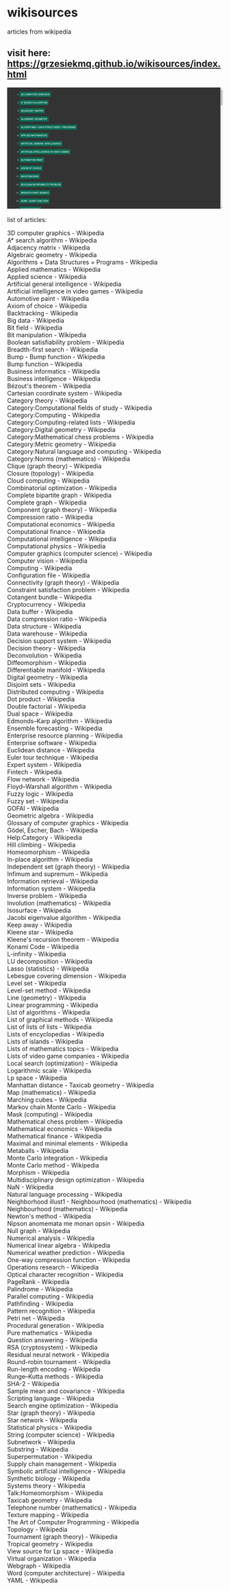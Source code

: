 # wikisources
articles from wikipedia
## visit here: https://grzesiekmq.github.io/wikisources/index.html  
  
![Screenshot](img.png)

list of articles:
  
    





 3D computer graphics - Wikipedia  
A* search algorithm - Wikipedia  
Adjacency matrix - Wikipedia  
Algebraic geometry - Wikipedia  
Algorithms + Data Structures = Programs - Wikipedia  
Applied mathematics - Wikipedia  
Applied science - Wikipedia  
Artificial general intelligence - Wikipedia  
Artificial intelligence in video games - Wikipedia  
Automotive paint - Wikipedia  
Axiom of choice - Wikipedia  
Backtracking - Wikipedia  
Big data - Wikipedia  
Bit field - Wikipedia  
Bit manipulation - Wikipedia  
Boolean satisfiability problem - Wikipedia  
Breadth-first search - Wikipedia  
Bump - Bump function - Wikipedia  
Bump function - Wikipedia  
Business informatics - Wikipedia  
Business intelligence - Wikipedia  
Bézout's theorem - Wikipedia  
Cartesian coordinate system - Wikipedia  
Category theory - Wikipedia  
Category:Computational fields of study - Wikipedia  
Category:Computing - Wikipedia  
Category:Computing-related lists - Wikipedia  
Category:Digital geometry - Wikipedia  
Category:Mathematical chess problems - Wikipedia  
Category:Metric geometry - Wikipedia  
Category:Natural language and computing - Wikipedia  
Category:Norms (mathematics) - Wikipedia  
Clique (graph theory) - Wikipedia  
Closure (topology) - Wikipedia  
Cloud computing - Wikipedia  
Combinatorial optimization - Wikipedia  
Complete bipartite graph - Wikipedia  
Complete graph - Wikipedia  
Component (graph theory) - Wikipedia  
Compression ratio - Wikipedia  
Computational economics - Wikipedia  
Computational finance - Wikipedia  
Computational intelligence - Wikipedia  
Computational physics - Wikipedia  
Computer graphics (computer science) - Wikipedia  
Computer vision - Wikipedia  
Computing - Wikipedia  
Configuration file - Wikipedia  
Connectivity (graph theory) - Wikipedia  
Constraint satisfaction problem - Wikipedia  
Cotangent bundle - Wikipedia  
Cryptocurrency - Wikipedia  
Data buffer - Wikipedia  
Data compression ratio - Wikipedia  
Data structure - Wikipedia  
Data warehouse - Wikipedia  
Decision support system - Wikipedia  
Decision theory - Wikipedia  
Deconvolution - Wikipedia  
Diffeomorphism - Wikipedia  
Differentiable manifold - Wikipedia  
Digital geometry - Wikipedia  
Disjoint sets - Wikipedia  
Distributed computing - Wikipedia  
Dot product - Wikipedia  
Double factorial - Wikipedia  
Dual space - Wikipedia  
Edmonds–Karp algorithm - Wikipedia  
Ensemble forecasting - Wikipedia  
Enterprise resource planning - Wikipedia  
Enterprise software - Wikipedia  
Euclidean distance - Wikipedia  
Euler tour technique - Wikipedia  
Expert system - Wikipedia  
Fintech - Wikipedia  
Flow network - Wikipedia  
Floyd–Warshall algorithm - Wikipedia  
Fuzzy logic - Wikipedia  
Fuzzy set - Wikipedia  
GOFAI - Wikipedia  
Geometric algebra - Wikipedia  
Glossary of computer graphics - Wikipedia  
Gödel, Escher, Bach - Wikipedia  
Help:Category - Wikipedia  
Hill climbing - Wikipedia  
Homeomorphism - Wikipedia  
In-place algorithm - Wikipedia  
Independent set (graph theory) - Wikipedia  
Infimum and supremum - Wikipedia  
Information retrieval - Wikipedia  
Information system - Wikipedia  
Inverse problem - Wikipedia  
Involution (mathematics) - Wikipedia  
Isosurface - Wikipedia  
Jacobi eigenvalue algorithm - Wikipedia  
Keep away - Wikipedia  
Kleene star - Wikipedia  
Kleene's recursion theorem - Wikipedia  
Konami Code - Wikipedia  
L-infinity - Wikipedia  
LU decomposition - Wikipedia  
Lasso (statistics) - Wikipedia  
Lebesgue covering dimension - Wikipedia  
Level set - Wikipedia  
Level-set method - Wikipedia  
Line (geometry) - Wikipedia  
Linear programming - Wikipedia  
List of algorithms - Wikipedia  
List of graphical methods - Wikipedia  
List of lists of lists - Wikipedia  
Lists of encyclopedias - Wikipedia  
Lists of islands - Wikipedia  
Lists of mathematics topics - Wikipedia  
Lists of video game companies - Wikipedia  
Local search (optimization) - Wikipedia  
Logarithmic scale - Wikipedia  
Lp space - Wikipedia  
Manhattan distance - Taxicab geometry - Wikipedia  
Map (mathematics) - Wikipedia  
Marching cubes - Wikipedia  
Markov chain Monte Carlo - Wikipedia  
Mask (computing) - Wikipedia  
Mathematical chess problem - Wikipedia  
Mathematical economics - Wikipedia  
Mathematical finance - Wikipedia  
Maximal and minimal elements - Wikipedia  
Metaballs - Wikipedia  
Monte Carlo integration - Wikipedia  
Monte Carlo method - Wikipedia  
Morphism - Wikipedia  
Multidisciplinary design optimization - Wikipedia  
NaN - Wikipedia  
Natural language processing - Wikipedia  
Neighborhood illust1 - Neighbourhood (mathematics) - Wikipedia  
Neighbourhood (mathematics) - Wikipedia  
Newton's method - Wikipedia  
Nipson anomemata me monan opsin - Wikipedia  
Null graph - Wikipedia  
Numerical analysis - Wikipedia  
Numerical linear algebra - Wikipedia  
Numerical weather prediction - Wikipedia  
One-way compression function - Wikipedia  
Operations research - Wikipedia  
Optical character recognition - Wikipedia  
PageRank - Wikipedia  
Palindrome - Wikipedia  
Parallel computing - Wikipedia  
Pathfinding - Wikipedia  
Pattern recognition - Wikipedia  
Petri net - Wikipedia  
Procedural generation - Wikipedia  
Pure mathematics - Wikipedia  
Question answering - Wikipedia  
RSA (cryptosystem) - Wikipedia  
Residual neural network - Wikipedia  
Round-robin tournament - Wikipedia  
Run-length encoding - Wikipedia  
Runge–Kutta methods - Wikipedia  
SHA-2 - Wikipedia  
Sample mean and covariance - Wikipedia  
Scripting language - Wikipedia  
Search engine optimization - Wikipedia  
Star (graph theory) - Wikipedia  
Star network - Wikipedia  
Statistical physics - Wikipedia  
String (computer science) - Wikipedia  
Subnetwork - Wikipedia  
Substring - Wikipedia  
Superpermutation - Wikipedia  
Supply chain management - Wikipedia  
Symbolic artificial intelligence - Wikipedia  
Synthetic biology - Wikipedia  
Systems theory - Wikipedia  
Talk:Homeomorphism - Wikipedia  
Taxicab geometry - Wikipedia  
Telephone number (mathematics) - Wikipedia  
Texture mapping - Wikipedia  
The Art of Computer Programming - Wikipedia  
Topology - Wikipedia  
Tournament (graph theory) - Wikipedia  
Tropical geometry - Wikipedia  
View source for Lp space - Wikipedia  
Virtual organization - Wikipedia  
Webgraph - Wikipedia  
Word (computer architecture) - Wikipedia  
YAML - Wikipedia
